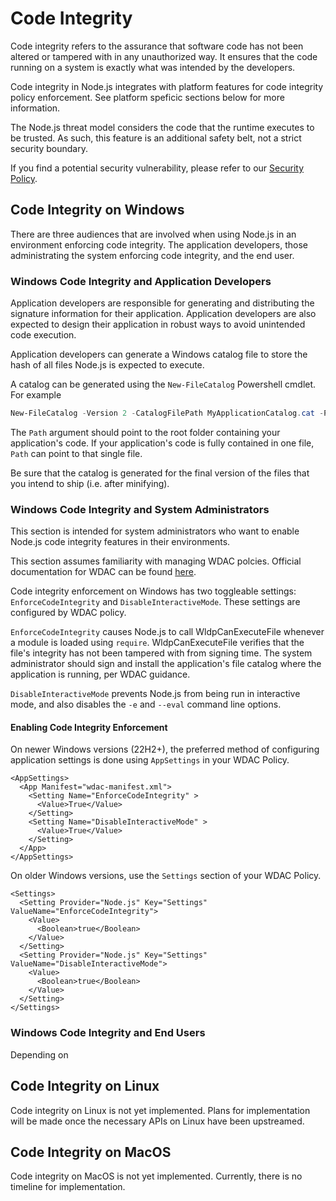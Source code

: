 # Code Integrity

Code integrity refers to the assurance that software code has not been
altered or tampered with in any unauthorized way. It ensures that
the code running on a system is exactly what was intended by the developers.

Code integrity in Node.js integrates with platform features for code integrity
policy enforcement. See platform speficic sections below for more information.

The Node.js threat model considers the code that the runtime executes to be
trusted. As such, this feature is an additional safety belt, not a strict
security boundary.

If you find a potential security vulnerability, please refer to our
[Security Policy][].

## Code Integrity on Windows

There are three audiences that are involved when using Node.js in an
environment enforcing code integrity. The application developers,
those administrating the system enforcing code integrity, and
the end user.

### Windows Code Integrity and Application Developers

Application developers are responsible for generating and
distributing the signature information for their application.
Application developers are also expected to design their application
in robust ways to avoid unintended code execution.

Application developers can generate a Windows catalog file to
store the hash of all files Node.js is expected to execute.

A catalog can be generated using the `New-FileCatalog` Powershell
cmdlet. For example

```powershell
New-FileCatalog -Version 2 -CatalogFilePath MyApplicationCatalog.cat -Path \my\application\path\
```

The `Path` argument should point to the root folder containing your application's code. If
your application's code is fully contained in one file, `Path` can point to that single file.

Be sure that the catalog is generated for the final version of the files that you intend to ship
(i.e. after minifying).

### Windows Code Integrity and System Administrators

This section is intended for system administrators who want to enable Node.js
code integrity features in their environments.

This section assumes familiarity with managing WDAC polcies.
Official documentation for WDAC can be found [here](https://learn.microsoft.com/en-us/windows/security/application-security/application-control/windows-defender-application-control/).

Code integrity enforcement on Windows has two toggleable settings:
`EnforceCodeIntegrity` and `DisableInteractiveMode`. These settings are configured
by WDAC policy.

`EnforceCodeIntegrity` causes Node.js to call WldpCanExecuteFile whenever a module is loaded using `require`.
WldpCanExecuteFile verifies that the file's integrity has not been tampered with from signing time.
The system administrator should sign and install the application's file catalog where the application
is running, per WDAC guidance.

`DisableInteractiveMode` prevents Node.js from being run in interactive mode, and also disables the `-e` and `--eval`
command line options.

#### Enabling Code Integrity Enforcement

On newer Windows versions (22H2+), the preferred method of configuring application settings is done using
`AppSettings` in your WDAC Policy.

```text
<AppSettings>
  <App Manifest="wdac-manifest.xml">
    <Setting Name="EnforceCodeIntegrity" >
      <Value>True</Value>
    </Setting>
    <Setting Name="DisableInteractiveMode" >
      <Value>True</Value>
    </Setting>
  </App>
</AppSettings>
```

On older Windows versions, use the `Settings` section of your WDAC Policy.

```text
<Settings>
  <Setting Provider="Node.js" Key="Settings" ValueName="EnforceCodeIntegrity">
    <Value>
      <Boolean>true</Boolean>
    </Value>
  </Setting>
  <Setting Provider="Node.js" Key="Settings" ValueName="DisableInteractiveMode">
    <Value>
      <Boolean>true</Boolean>
    </Value>
  </Setting>
</Settings>
```

### Windows Code Integrity and End Users

Depending on

## Code Integrity on Linux

Code integrity on Linux is not yet implemented. Plans for implementation will
be made once the necessary APIs on Linux have been upstreamed.

## Code Integrity on MacOS

Code integrity on MacOS is not yet implemented. Currently, there is no
timeline for implementation.

[Security Policy]: https://github.com/nodejs/node/blob/main/SECURITY.md
